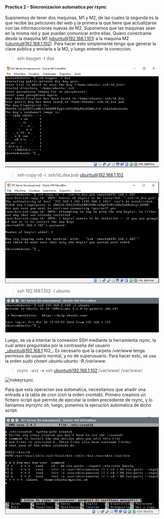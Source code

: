 #### Practica 2 - Sincronizacion automatica por _rsync_

Suponemos de tener dos maquinas, M1 y M2, de las cuales la segunda es la que recibe las peticiones del web y la primera la que tiene que actualizarse con las informacciones nuevas de M2. Suponemos que las maquinas sean en la misma red y que puedan comunicar entre ellas.
Quiero conectrame desde la maquina M1 (ubuntu@192.168.1.101) a la maquina M2 (ubuntu@192.168.1.102).
Para hacer esto simplemente tengo que generar la clave publica y enviarla a la M2, y luego ententar la coneccion.

> ssh-keygen -t dsa

![ssh keygen](./images/ssh-keygen.png)

> ssh-copy-id -i .ssh/id_dsa.pub ubuntu@192.168.1.102

![ssh copy id](./images/ssh-copy.png)

> ssh 192.168.1.102 -l ubuntu

![nokey login](./images/nokeylogin.png)

Luego, se va a intentar la connexion SSH mediante la herramienta _rsync_, la cual antes preguntaba por la contraseña del usuario _ubuntu@192.168.1.102_. Es necesario que la carpeta _/var/www_ tenga permisos de usuario normal, y no de superusuario. Para hacer esto, se usa la orden _sudo chown ubuntu:ubuntu -R /var/www_.

> rsync -avz -e ssh ubuntu@192.168.1.102:/var/www/ /var/www/

![nokeyrsync](./images/nokeyrsinc.png)

Para que esta operacion sea automatica, necesitamos que añadir una entrada a la tabla de cron (con la orden _crontab_). Primero creamos un fichero script que permite de ejecutar la orden precediente de rsync, y lo llamamos _myrsync.sh_; luego, ponemos la ejecucion automatica de dicho script:

![crontab](./images/crontab.png)

